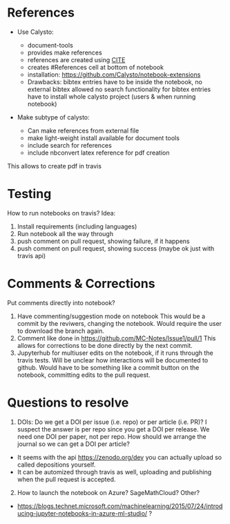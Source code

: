 # References
 - Use Calysto:
   * document-tools
   * provides make references
   * references are created using [CITE](#cite-<bibtex_cite_key)
   * creates #References cell at bottom of notebook
   * installation: https://github.com/Calysto/notebook-extensions
   * Drawbacks: 
     bibtex entries have to be inside the notebook, no external bibtex allowed
     no search functionality for bibtex entries
     have to install whole calysto project (users & when running notebook)

 - Make subtype of calysto:
   * Can make references from external file
   * make light-weight install available for document tools
   * include search for references
   * include nbconvert latex reference for pdf creation

This allows to create pdf in travis

# Testing

How to run notebooks on travis?
Idea:
 1. Install requirements (including languages)
 2. Run notebook all the way through
 3. push comment on pull request, showing failure, if it happens
 4. push comment on pull request, showing success (maybe ok just with travis api)

# Comments & Corrections

Put comments directly into notebook? 
 1. Have commenting/suggestion mode on notebook
    This would be a commit by the reviwers, changing the notebook.
    Would require the user to download the branch again.
 2. Comment like done in https://github.com/MC-Notes/Issue1/pull/1
    This allows for corrections to be done directly by the next commit.
 3. Jupyterhub for multiuser edits on the notebook, if it runs through the travis tests.
    Will be unclear how interactions will be documented to github. Would have to be something like a commit button on the notebook, committing edits to the pull request.

# Questions to resolve

1. DOIs: Do we get a DOI per issue (i.e. repo) or per article (i.e. PR)? I suspect the answer is per repo since you get a DOI per release. We need one DOI per paper, not per repo. How should we arrange the journal so we can get a DOI per article?
 - It seems with the api https://zenodo.org/dev you can actually upload so called depositions yourself. 
 - It can be automized through travis as well, uploading and publishing when the pull request is accepted.
2. How to launch the notebook on Azure? SageMathCloud? Other?
 - https://blogs.technet.microsoft.com/machinelearning/2015/07/24/introducing-jupyter-notebooks-in-azure-ml-studio/  ?
